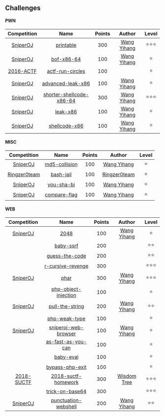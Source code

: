 ## Challenges

#### PWN

| Competition | Name | Points | Author | Level |  
| :---------: | :--: | :----: | :----: | :---: |  
|[SniperOJ](https://github.com/SniperOJ)|[printable](pwn#printable)|300|[Wang Yihang](https://github.com/wangyihang)|:star::star::star:|  
|[SniperOJ](https://github.com/SniperOJ)|[bof-x86-64](pwn#bof-x86-64)|100|[Wang Yihang](https://github.com/wangyihang)|:star:|  
|[2016-ACTF]()|[actf-run-circles](pwn#actf-run-circles)|100|[]()|:star:|  
|[SniperOJ](https://github.com/SniperOJ)|[advanced-leak-x86](pwn#advanced-leak-x86)|100|[Wang Yihang](https://github.com/wangyihang)|:star:|  
|[SniperOJ](https://github.com/SniperOJ)|[shorter-shellcode-x86-64](pwn#shorter-shellcode-x86-64)|300|[Wang Yihang](https://github.com/wangyihang)|:star::star::star:|  
|[SniperOJ](https://github.com/SniperOJ)|[leak-x86](pwn#leak-x86)|100|[Wang Yihang](https://github.com/wangyihang)|:star:|  
|[SniperOJ](https://github.com/SniperOJ)|[shellcode-x86](pwn#shellcode-x86)|100|[Wang Yihang](https://github.com/wangyihang)|:star:|  

#### MISC

| Competition | Name | Points | Author | Level |  
| :---------: | :--: | :----: | :----: | :---: |  
|[SniperOJ](https://github.com/SniperOJ)|[md5-collision](misc#md5-collision)|100|[Wang Yihang](https://github.com/wangyihang)|:star:|  
|[Ringzer0team](https://ringzer0team.com/)|[bash-jail](misc#bash-jail)|100|[Ringzer0team](https://ringzer0team.com/)|:star:|  
|[SniperOJ](https://github.com/SniperOJ)|[you-sha-bi](misc#you-sha-bi)|100|[Wang Yihang](https://github.com/wangyihang)|:star:|  
|[SniperOJ](https://github.com/SniperOJ)|[compare-flag](misc#compare-flag)|100|[Wang Yihang](https://github.com/wangyihang)|:star:|  

#### WEB

| Competition | Name | Points | Author | Level |  
| :---------: | :--: | :----: | :----: | :---: |  
|[SniperOJ](https://github.com/SniperOJ)|[2048](web#2048)|100|[Wang Yihang](https://github.com/wangyihang)|:star:|  
|[]()|[baby-ssrf](web#baby-ssrf)|200|[]()|:star::star:|  
|[]()|[guess-the-code](web#guess-the-code)|200|[]()|:star::star:|  
|[]()|[r-cursive-revenge](web#r-cursive-revenge)|300|[]()|:star::star::star:|  
|[SniperOJ](https://github.com/SniperOJ)|[phar](web#phar)|300|[Wang Yihang](https://github.com/wangyihang)|:star::star::star:|  
|[]()|[php-object-injection](web#php-object-injection)|100|[]()|:star:|  
|[SniperOJ](https://github.com/SniperOJ)|[pull-the-string](web#pull-the-string)|200|[Wang Yihang](https://github.com/wangyihang)|:star::star:|  
|[]()|[php-weak-type](web#php-weak-type)|100|[]()|:star:|  
|[SniperOJ](https://github.com/SniperOJ)|[sniperoj-web-browser](web#sniperoj-web-browser)|100|[Wang Yihang](https://github.com/wangyihang)|:star:|  
|[]()|[as-fast-as-you-can](web#as-fast-as-you-can)|100|[]()|:star:|  
|[]()|[baby-eval](web#baby-eval)|100|[]()|:star:|  
|[]()|[bypass-php-exit](web#bypass-php-exit)|100|[]()|:star:|  
|[2018-SUCTF](http://suctf.xctf.org.cn/)|[2018-suctf-homework](web#2018-suctf-homework)|300|[Wisdom Tree](https://laworigin.github.io/)|:star::star::star:|  
|[]()|[trick-on-base64](web#trick-on-base64)|300|[]()|:star::star::star:|  
|[SniperOJ](https://github.com/SniperOJ)|[punctuation-webshell](web#punctuation-webshell)|200|[Wang Yihang](https://github.com/wangyihang)|:star::star:|  

